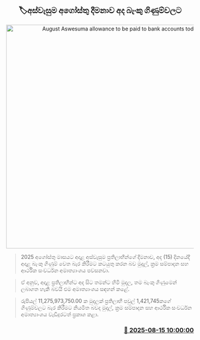 <p align='center'><b><h2 align='center' title='August Aswesuma allowance to be paid to bank accounts today'>🏷අස්වැසුම අගෝස්තු දීමනාව අද බැංකු ගිණුම්වලට</h2></b></p>
<p align='center'><img src='https://helakuru.sgp1.cdn.digitaloceanspaces.com/esana/images/lib/aswesuma-aswasuma-welfare.jpg' width='600' alt='August Aswesuma allowance to be paid to bank accounts today'></p>

> 2025 අගෝස්තු මාසයට අදාළ අස්වැසුම ප්‍රතිලාභීන්ගේ දීමනාව, අද (15) දිනයේදී අදාළ බැංකු ගිණුම් වෙත බැර කිරීමට කටයුතු කරන බව මුදල්, ක්‍රම සම්පාදන සහ ආර්ථික සංවර්ධන අමාත්‍යාංශය පවසනවා.

> ඒ අනුව, අදාළ ප්‍රතිලාභීන්ට අද සිට තමන්ට හිමි මුදල, තම බැංකු ගිණුමෙන් ලබාගත හැකි බවයි එම අමාත්‍යාංශය සඳහන් කළේ.

> රුපියල් 11,275,973,750.00 ක මුදලක් ප්‍රතිලාභී පවුල් 1,421,745කගේ ගිණුම්වලට බැර කිරීමට නියමිත බවද මුදල්, ක්‍රම සම්පාදන සහ ආර්ථික සංවර්ධන අමාත්‍යාංශය වැඩිදුරටත් ප්‍රකාශ කළා.



<h3 align='right'><a href='https://www.helakuru.lk/esana/p/112715/'>📅 2025-08-15 10:00:00</a></h3>
